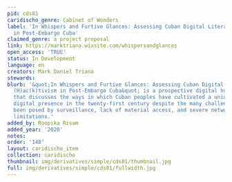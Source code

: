 ```yaml
---
pid: cds81
caridischo_genre: Cabinet of Wonders
label: 'In Whispers and Furtive Glances: Assessing Cuban Digital Literacies and (H)ac(k)tivism
  in Post-Embargo Cuba'
claimed_genre: a project proposal
link: https://marktriana.wixsite.com/whispersandglances
open_access: 'TRUE'
status: In Development
language: en
creators: Mark Daniel Triana
stewards: 
blurb: '&quot;In Whispers and Furtive Glances: Assessing Cuban Digital Literacies and
  (H)ac(k)tivism in Post-Embargo Cuba&quot; is a prospective digital humanities project
  that discusses the ways in which Cuban peoples have cultivated a unique and compelling
  digital presence in the twenty-first century despite the many challenges that have
  been posed by surveillance, lack of material access, and severe network and hardware
  limitations.'
added_by: Roopika Risam
added_year: '2020'
notes: 
order: '148'
layout: caridischo_item
collection: caridischo
thumbnail: img/derivatives/simple/cds81/thumbnail.jpg
full: img/derivatives/simple/cds81/fullwidth.jpg
---
```

